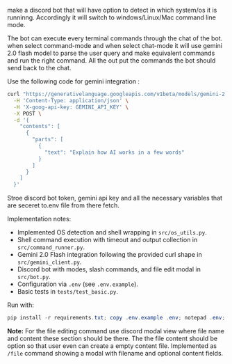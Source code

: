 make a discord bot that will have option to detect in which system/os it is runninng. Accordingly it will switch to windows/Linux/Mac command line mode.

The bot can execute every terminal commands through the chat of the bot. when select command-mode and when select chat-mode it will use gemini 2.0 flash model to parse the user query and make equivalent commands and run the right command. All the out put the commands the bot should send back to the chat.

Use the following code for gemini integration :
```bash
curl "https://generativelanguage.googleapis.com/v1beta/models/gemini-2.0-flash:generateContent" \
  -H 'Content-Type: application/json' \
  -H 'X-goog-api-key: GEMINI_API_KEY' \
  -X POST \
  -d '{
    "contents": [
      {
        "parts": [
          {
            "text": "Explain how AI works in a few words"
          }
        ]
      }
    ]
  }'
```

Stroe discord bot token, gemini api key and all the necessary variables that are seceret to.env file from there fetch.

Implementation notes:
- Implemented OS detection and shell wrapping in `src/os_utils.py`.
- Shell command execution with timeout and output collection in `src/command_runner.py`.
- Gemini 2.0 Flash integration following the provided curl shape in `src/gemini_client.py`.
- Discord bot with modes, slash commands, and file edit modal in `src/bot.py`.
- Configuration via `.env` (see `.env.example`).
- Basic tests in `tests/test_basic.py`.

Run with:
```powershell
pip install -r requirements.txt; copy .env.example .env; notepad .env; python -m src.bot
```

**Note:** For the file editing command use discord modal view where file name and content these section should be there. The the file content should be option so that user even can create a empty content file.
Implemented as `/file` command showing a modal with filename and optional content fields.